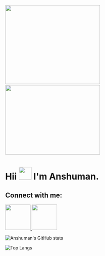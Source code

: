 <img src="https://user-images.githubusercontent.com/72120258/138560654-cc31a210-428e-41c9-ad13-ae1b115b6582.gif" height="250px" width="300px"/>&nbsp;&nbsp;&nbsp;&nbsp;
<img src="https://user-images.githubusercontent.com/72120258/137971966-9cc26362-c7f2-4086-8a96-47ae8e68ccf0.gif" height="220px" width="300px">
  
<h1>Hii <img src="https://media.giphy.com/media/hvRJCLFzcasrR4ia7z/giphy.gif" height="40px" width="40px"> I'm Anshuman.
  
## Connect with me:
  
  <p align="left">
  <a href="https://www.linkedin.com/in/sinhaanshuman27/">
  <img src="https://img.icons8.com/doodle/344/linkedin--v2.png" width="80px">
  </a>
  <a href="https://www.hackerrank.com/sinhaanshuman27?hr_r=1">
  <img src="https://img.icons8.com/external-tal-revivo-green-tal-revivo/344/external-hackerrank-is-a-technology-company-that-focuses-on-competitive-programming-logo-green-tal-revivo.png"  width="80px">
  </a> 
</div>

![Anshuman's GitHub stats](https://github-readme-stats.vercel.app/api?username=sinhaanshuman27&count_private=true&show_icons=true&theme=dracula)
  
![Top Langs](https://github-readme-stats.vercel.app/api/top-langs/?username=sinhaanshuman27&langs_count=20&layout=compact&theme=radical)
